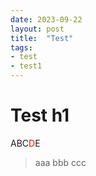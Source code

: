 ```yaml
---
date: 2023-09-22
layout: post
title:  "Test"
tags:
- test
- test1
---
```

# Test h1
ABC<span style="color:red;">D</span>E
> aaa
> bbb
> ccc
